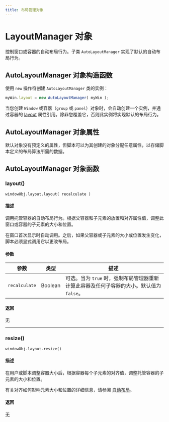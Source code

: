 ```yaml
---
title: 布局管理对象
---
```

# LayoutManager 对象

控制窗口或容器的自动布局行为。子类 `AutoLayoutManager` 实现了默认的自动布局行为。

## AutoLayoutManager 对象构造函数

使用 `new` 操作符创建 `AutoLayoutManager` 类的实例：

```javascript
myWin.layout = new AutoLayoutManager( myWin );
```

当您创建 `Window` 或容器（`group` 或 `panel`）对象时，会自动创建一个实例，并通过容器的 [layout](../window-object#layout) 属性引用。除非您覆盖它，否则此实例将实现默认的布局行为。

## AutoLayoutManager 对象属性

默认对象没有预定义的属性，但脚本可以为其创建的对象分配任意属性，以存储脚本定义的布局算法所需的数据。

## AutoLayoutManager 对象函数

### layout()

`windowObj.layout.layout( recalculate )`

#### 描述

调用托管容器的自动布局行为。根据父容器和子元素的放置和对齐属性值，调整此窗口或容器的子元素的大小和位置。

在窗口首次显示时自动调用。之后，如果父容器或子元素的大小或位置发生变化，脚本必须显式调用它以更改布局。

#### 参数

| 参数    | 类型   | 描述       |
| --------------- | ------- | -------------------------------------------------------------------------------------------- |
| `recalculate` | Boolean | 可选。当为 `true` 时，强制布局管理器重新计算此容器及任何子容器的大小。默认值为 `false`。 |

#### 返回

无

---

### resize()

`windowObj.layout.resize()`

#### 描述

在用户或脚本调整容器大小后，根据容器每个子元素的对齐值，调整托管容器的子元素的大小和位置。

有关对齐如何影响元素大小和位置的详细信息，请参阅 [自动布局](../automatic-layout)。

#### 返回

无
